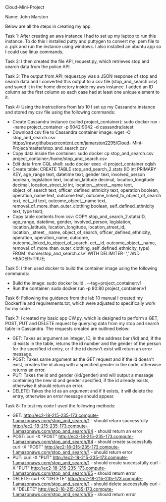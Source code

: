 Cloud-Mini-Project

Name: John Marston

Below are all the steps in creating my app.

Task 1: After creating an aws instance I had to set up my laptop to run this instance. To do this I installed putty and puttygen to convert my .pem file to a .ppk and run the instance using windows. I also installed an ubuntu app so I could use linux commands.

Task 2: I then created the file API_request.py, which retrieves stop and search data from the police API.

Task 3: The output from API_request.py was a JSON response of stop and search data and I converted this output to a csv file (stop_and_search.csv) and saved it in the home directory inside my aws instance. I added an ID column as the first column so each case had at least one unique element to it.

Task 4: Using the instructions from lab 10 I set up my Cassandra instance and stored my csv file using the following commands:
  - Create Cassandra instance (called project_container): sudo docker run --name project_container -p 9042:9042 -d cassandra:latest
  - Download csv file to Cassandra container image: wget -O stop_and_search.csv https://raw.githubusercontent.com/jamarston2295/Cloud-         Mini-Project/master/stop_and_search.csv
  - Copy data inside the container: sudo docker cp stop_and_search.csv project_container:/home/stop_and_search.csv
  - Edit data from CQL shell: sudo docker exec -it project_container cqlsh
  - Create table: CREATE TABLE stop_and_search_2.stats (ID int PRIMARY KEY, age_range text, datetime text, gender text, involved_person     boolean, legislation text, location_latitude decimal, location_longitude decimal, location_street_id int, location__street__name         text, object_of_search text, officer_defined_ethnicity text, operation boolean, operation_name text, outcome text,                       outcome_linked_to_object_of_search text, ect__id text, outcome_object__name text, removal_of_more_than_outer_clothing boolean,           self_defined_ethnicity text, type text);
  - Copy table contents from csv: COPY stop_and_search_2.stats(ID, age_range, datetime, gender, involved_person, legislation,               location_latitude, location_longitude, location_street_id, location__street__name, object_of_search, officer_defined_ethnicity,         operation, operation_name, outcome, outcome_linked_to_object_of_search, ect__id, outcome_object__name,                                   removal_of_more_than_outer_clothing, self_defined_ethnicity, type) FROM '/home/stop_and_search.csv' WITH DELIMITER=',' AND               HEADER=TRUE;
  
Task 5: I then used docker to build the container image using the following commands:
  - Build the image: sudo docker build . --tag=project_container:v1 
  - Run the container: sudo docker run -p 80:80 project_container:v1

Task 6: Following the guidance from the lab 10 manual I created my Dockerfile and requirements.txt, which were adjusted to specifically work for my code.

Task 7: I created my basic app CW.py, which is designed to perform a GET, POST, PUT and DELETE request by querying data from my stop and search table in Cassandra. The requests created are outlined below:
  - GET: Takes as argument an integer, ID, in the address bar (/id) and, if the id exists in the table, returns the id 
    number and the gender of the person for the specified id entry, or if the id doesn't exist will return an error message.
  - POST: Takes same argument as the GET request and if the id doesn't exist, creates the id along with a specified gender in the code,     otherwise returns an error.
  - PUT: Takes the id and gender (/id/gender) and will output a message containing the new id and gender specified, if the id           already exists, otherwise it should return an error.
  - DELETE: Takes the id as an argument and if it exists, it will delete the entry, otherwise an error message should appear.

Task 8: To test my code I used the following methods:
  - GET: http://ec2-18-215-235-173.compute-1.amazonaws.com/stop_and_search/1 - should return successfully
         http://ec2-18-215-235-173.compute-1.amazonaws.com/stop_and_search/64 - should return an error
  - POST: curl -X "POST" http://ec2-18-215-235-173.compute-1.amazonaws.com/stop_and_search/64 - should create successfully
          curl -X "POST" http://ec2-18-215-235-173.compute-1.amazonaws.com/stop_and_search/1 - should return error
  - PUT: curl -X "PUT" http://ec2-18-215-235-173.compute-1.amazonaws.com/stop_and_search/1 - should create successfully
         curl -X "PUT" http://ec2-18-215-235-173.compute-1.amazonaws.com/stop_and_search/65 - should return error
  - DELETE: curl -X "DELETE" http://ec2-18-215-235-173.compute-1.amazonaws.com/stop_and_search/1 - should delete successfully
            curl -X "DELETE" http://ec2-18-215-235-173.compute-1.amazonaws.com/stop_and_search/65 - should return error
          
          
